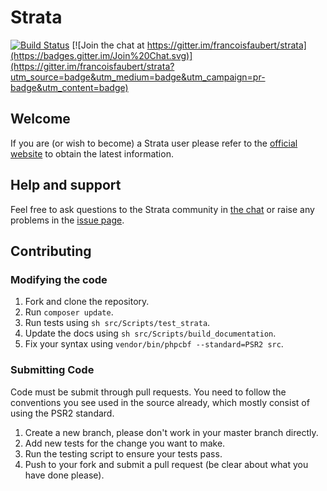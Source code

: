 Strata
======

[![Build Status](https://travis-ci.org/francoisfaubert/strata.svg?branch=master)](https://travis-ci.org/francoisfaubert/strata) [![Join the chat at https://gitter.im/francoisfaubert/strata](https://badges.gitter.im/Join%20Chat.svg)](https://gitter.im/francoisfaubert/strata?utm_source=badge&utm_medium=badge&utm_campaign=pr-badge&utm_content=badge)

## Welcome

If you are (or wish to become) a Strata user please refer to the [official website](http://strata.francoisfaubert.com/) to obtain the latest information.

## Help and support

Feel free to ask questions to the Strata community in [the chat](https://gitter.im/francoisfaubert/strata) or raise any problems in the [issue page](https://github.com/francoisfaubert/strata/issues).

## Contributing

### Modifying the code

1. Fork and clone the repository.
1. Run `composer update`.
1. Run tests using `sh src/Scripts/test_strata`.
1. Update the docs using `sh src/Scripts/build_documentation`.
1. Fix your syntax using `vendor/bin/phpcbf --standard=PSR2 src`.

### Submitting Code

Code must be submit through pull requests. You need to follow the conventions you see used in the source already, which mostly consist of using the PSR2 standard.

1. Create a new branch, please don't work in your master branch directly.
1. Add new tests for the change you want to make.
1. Run the testing script to ensure your tests pass.
1. Push to your fork and submit a pull request (be clear about what you have done please).
